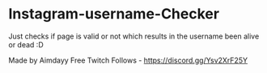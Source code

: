 # Instagram-username-Checker


Just checks if page is valid or not which results in the username been alive or dead :D

Made by Aimdayy
Free Twitch Follows - https://discord.gg/Ysv2XrF25Y
